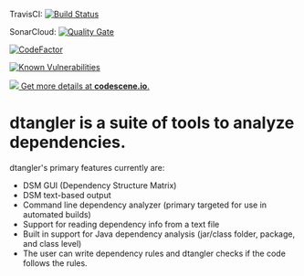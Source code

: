 TravisCI: [![Build Status](https://travis-ci.org/jimbethancourt/dtangler.svg?branch=master)](https://travis-ci.org/jimbethancourt/dtangler) 

SonarCloud: [![Quality Gate](https://sonarcloud.io/api/badges/gate?key=org.dtangler%3Adtangler)](https://sonarcloud.io/dashboard?id=org.dtangler%3Adtangler)

[![CodeFactor](https://www.codefactor.io/repository/github/jimbethancourt/dtangler/badge)](https://www.codefactor.io/repository/github/jimbethancourt/dtangler)

[![Known Vulnerabilities](https://snyk.io/test/github/jimbethancourt/dtangler/badge.svg?targetFile=pom.xml)](https://snyk.io/test/github/jimbethancourt/dtangler?targetFile=pom.xml)

[![](http://codescene.io/projects/2168/status.svg) Get more details at **codescene.io**.](http://codescene.io/projects/2168/jobs/latest-successful/results)


# dtangler is a suite of tools to analyze dependencies. 

dtangler's primary features currently are:
* DSM GUI (Dependency Structure Matrix)
* DSM text-based output
* Command line dependency analyzer (primary targeted for use in automated builds)
* Support for reading dependency info from a text file
* Built in support for Java dependency analysis (jar/class folder, package, and class level)
* The user can write dependency rules and dtangler checks if the code follows the rules.
